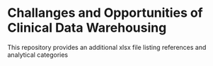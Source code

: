 # Challanges and Opportunities of Clinical Data Warehousing

This repository provides an additional xlsx file listing references and analytical categories 
